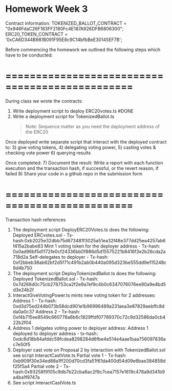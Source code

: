# Homework Week 3 

Contract information: 
TOKENIZED_BALLOT_CONTRACT = "0x946FdaC26F183FF2180Fc4E187A926DFB6806300";
ERC20_TOKEN_CONTRACT = '0xCA6D344B981B091F95E8c9C14bfbBeE30145EF7B';

Before commencing the homework we outlined the following steps which have to be conducted: 
# ===============================================
During class we wrote the contracts: 
1) Write deployment script to deploy ERC20votes.ts #DONE
2) Write a deployment script for TokenizedBallot.ts
    > Note: Sequence matter as you need the deployment address of the ERC20

Once deployed write separate script that interact with the deployed contract to: 
3) give voting tokens, 
4) delegating voting power, 
5) casting votes & checking vote power 
6) querying results

Once completed:
7) Document the result: Write a report with each function execution and the transaction hash, if successful, or the revert reason, if failed
8) Share your code in a github repo in the submission form

# ===============================================

Transaction hash references
1) The deployment script DeployERC20Votes.ts does the following: 
Deployed ERCvotes.sol - Tx-hash:0xb2025e32dbb75d673481f3025a51ea32f48e377dd25ea4257ab6f415a2babe83
Mint 1 voting token for the deployer address - Tx-hash: 0x0ad96bf5d1172fe0cf24336bb0f886d5d15575221b8416f3e2b26cda2a718d2a
Self-delegates to deployer - Tx-hash: 0xf2bbeb38ab62bf2d5f71c491b2ab0b440a095d323be555dd9e115248c8d4b750
2) The deployment script DeployTokenizedBallot.ts does the following: 
Deployed TokenizedBallot.sol - Tx-hash: 0x7d268d0c75cb278753ca2f2e9a7ef9c4b0c6347076076ee90a9e4bd5d3e24b2f
3) InteractGiveVotingPower.ts mints new voting token for 2 addresses: 
Address 1 - Tx-hash: 0xd3d75ed244b073b58dcd901e1b96996489a231aea3e87829aebffc8dda0a0c37
Address 2 - Tx-hash: 0xf4b715ee8549c660778a6b6c1829ffdf07789370c72c9d32586da0cb422b2f04
4) Address 1 delgates voting power to deployer address: 
Address 1 deployed to deployer address - tx-hash: 0xdc8d18b84afddc59fcdea8298284d6fbe4e514e4aae1baa756097836ac7e50f5
5) Deployer cast vote on Proposal 2 by interaction with TokenizedBallot.sol see script InteractCastVote.ts
Partial vote 1 - Tx-hash: 0xb909f30e34ed88a1ff200d70cd3fa51f61da400d54d09e6bae384858df25f5a4
Partial vote 2 - Tx-hash:0x93258f9105c9db7b22cba8ac2f9c7cea7157e1619c478a9d341b9a4ba1f9747a
6) See script InteractCastVote.ts

